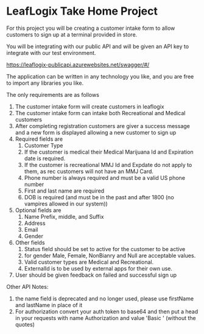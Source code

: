 # LeafLogix Take Home Project 

For this project you will be creating a customer intake form to allow customers to sign up at a terminal provided in store. 

You will be integrating with our public API and will be given an API key to integrate with our test environment.

https://leaflogix-publicapi.azurewebsites.net/swagger/#/

The application can be written in any technology you like, and you are free to import any libraries you like. 

The only requirements are as follows

1. The customer intake form will create customers in leaflogix 
1. The customer intake form can intake both Recreational and Medical customers 
1. After completing registration customers are giver a success message and a new form is displayed allowing a new customer to sign up
1. Required fields are
    1. Customer Type
    1. If the customer is medical their Medical Marijuana Id and Expiration date is required. 
    1. If the customer is recreational MMJ Id and Expdate do not apply to them, as rec customers will not have an MMJ Card.
    1. Phone number is always required and must be a valid US phone number 
    1. First and last name are required
    1. DOB is required (and must be in the past and after 1800 (no vampires allowed in our system)) 
1. Optional fields are
    1. Name Prefix, middle, and Suffix 
    1. Address
    1. Email
    1. Gender
1. Other fields
    1. Status field should be set to active for the customer to be active 
    1. for gender Male, Female, NonBianry and Null are acceptable values.
    1. Valid customer types are Medical and Recreational.
    1. ExternalId is to be used by external apps for their own use.
1. User should be given feedback on failed and successful sign up

Other API Notes: 
1. the name field is deprecated and no longer used, please use firstName and lastName in place of it
1. For authorization convert your auth token to base64 and then put a head in your requests with name Authorization and value 'Basic <base64-key>' (without the quotes)

